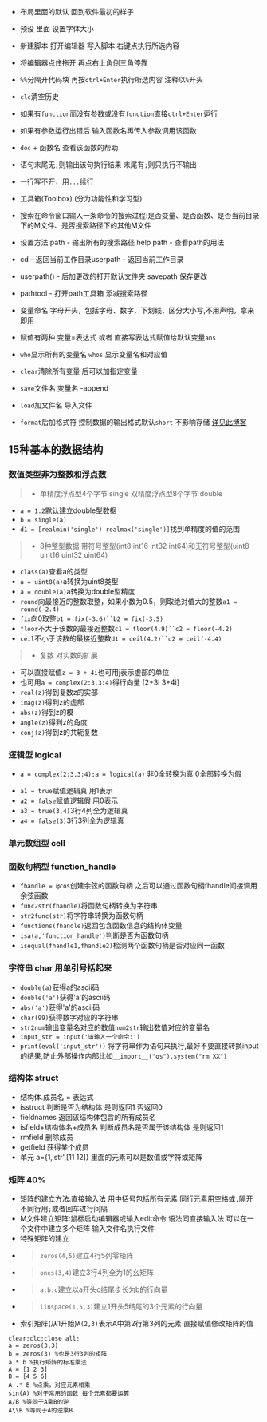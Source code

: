 * 布局里面的默认 回到软件最初的样子
* 预设 里面 设置字体大小
* 新建脚本 打开编辑器 写入脚本 右键点执行所选内容
* 将编辑器点住拖开 再点右上角倒三角停靠

* `%%`分隔开代码块 再按`ctrl+Enter`执行所选内容 注释以`%`开头
* `clc`清空历史
* 如果有`function`而没有参数或没有`function`直接`ctrl+Enter`运行
* 如果有参数运行出错后 输入函数名再传入参数调用该函数
* `doc` + 函数名 查看该函数的帮助
* 语句末尾无`;`则输出该句执行结果 末尾有`;`则只执行不输出
* 一行写不开，用`...`续行

* 工具箱(Toolbox) (分为功能性和学习型)
* 搜索在命令窗口输入一条命令的搜索过程:是否变量、是否函数、是否当前目录下的M文件、是否搜索路径下的其他M文件
* 设置方法:path - 输出所有的搜索路径 help path - 查看path的用法
* cd - 返回当前工作目录userpath - 返回当前工作目录 
* userpath() - 后加更改的打开默认文件夹 savepath 保存更改
* pathtool - 打开path工具箱 添减搜索路径

* 变量命名:字母开头，包括字母、数字、下划线，区分大小写,不用声明，拿来即用
* 赋值有两种 变量=表达式 或者 直接写表达式赋值给默认变量`ans`
* `who`显示所有的变量名 `whos` 显示变量名和对应值
* `clear`清除所有变量 后可以加指定变量
* `save`文件名 变量名 -append 
* `load`加文件名 导入文件
* `format`后加格式符 控制数据的输出格式默认`short` 不影响存储 [详见此博客](https://blog.csdn.net/xuxinrk/article/details/83012624)

## 15种基本的数据结构
### 数值类型非为整数和浮点数
> * 单精度浮点型4个字节 single 双精度浮点型8个字节 double
+ `a = 1.2`默认建立double型数据
+ `b = single(a)`
+ `d1 = [realmin('single') realmax('single')]`找到单精度的值的范围

> * 8种整型数据 带符号整型(int8 int16 int32 int64)和无符号整型(uint8 uint16 uint32 uint64)
+ `class(a)`查看a的类型
+ `a = uint8(a)`a转换为uint8类型
+ `a = double(a)`a转换为double型精度
+ `round`向最接近的整数取整，如果小数为0.5，则取绝对值大的整数`a1 = round(-2.4)`
+ `fix`向0取整`b1 = fix(-3.6)``b2 = fix(-3.5)`
+ `floor`不大于该数的最接近整数`c1 = floor(4.9)``c2 = floor(-4.2)`
+ `ceil`不小于该数的最接近整数`d1 = ceil(4.2)``d2 = ceil(-4.4)`

> * 复数 对实数的扩展
* 可以直接赋值`z = 3 + 4i`也可用j表示虚部的单位
* 也可用`a = complex(2:3,3:4)`得行向量 [2+3i 3+4i]
* `real(z)`得到复数z的实部
* `imag(z)`得到z的虚部
* `abs(z)`得到z的模
* `angle(z)`得到z的角度
* `conj(z)`得到z的共轭复数

### 逻辑型 logical
* `a = complex(2:3,3:4);a = logical(a)` 非0全转换为真 0全部转换为假
+ `a1 = true`赋值逻辑真 用1表示
+ `a2 = false`赋值逻辑假 用0表示
+ `a3 = true(3,4)`3行4列全为逻辑真
+ `a4 = false(3)`3行3列全为逻辑真

### 单元数组型 cell

### 函数句柄型 function_handle
+ `fhandle = @cos`创建余弦的函数句柄 之后可以通过函数句柄fhandle间接调用余弦函数
+ `func2str(fhandle)`将函数句柄转换为字符串
+ `str2func(str)`将字符串转换为函数句柄
+ `functions(fhandle)`返回包含函数信息的结构体变量
+ `isa(a,'function_handle')`判断是否为函数句柄
+ `isequal(fhandle1,fhandle2)`检测两个函数句柄是否对应同一函数

### 字符串 char 用单引号括起来
* `double(a)`获得a的ascii码
* `double('a')`获得'a'的ascii码
* `abs('a')`获得'a'的ascii码
* `char(99)`获得数字对应的字符串
* `str2num`输出变量名对应的数值`num2str`输出数值对应的变量名
* `input_str = input('请输入一个命令:')`
* `print(eval('input_str'))` 将字符串作为语句来执行,最好不要直接转换input的结果,防止外部操作内部比如`__import__("os").system("rm XX")`

### 结构体 struct
* 结构体.成员名 = 表达式
* isstruct 判断是否为结构体 是则返回1 否返回0
* fieldnames 返回该结构体包含的所有成员名
* isfield+结构体名+成员名 判断成员名是否属于该结构体 是则返回1
* rmfield 删除成员
* getfield 获得某个成员
* 单元 a={1,'str',[11 12]} 里面的元素可以是数值或字符或矩阵

### 矩阵 40%
* 矩阵的建立方法:直接输入法 用中括号包括所有元素 同行元素用空格或`,`隔开 不同行用`;`或者回车进行间隔
* M文件建立矩阵:鼠标启动编辑器或输入edit命令 语法同直接输入法 可以在一个文件中建立多个矩阵 输入文件名执行文件
* 特殊矩阵的建立 
* > `zeros(4,5)`建立4行5列零矩阵 
* > `ones(3,4)`建立3行4列全为1的幺矩阵
* > `a:b:c`建立以a开头c结尾步长为b的行向量 
* > `linspace(1,5,3)`建立1开头5结尾的3个元素的行向量
* 索引矩阵(从1开始)`A(2,3)`表示A中第2行第3列的元素 直接赋值修改矩阵的值

```
clear;clc;close all;
a = zeros(3,3)
b = zeros(3) %也是3行3列的矩阵
a * b %执行矩阵的标准乘法
A = [1 2 3]
B = [4 5 6]
A .* B %点乘，对应元素相乘
sin(A) %对于常用的函数 每个元素都要运算
A/B %等同于A乘B的逆
A\\B %等同于A的逆乘B
```
